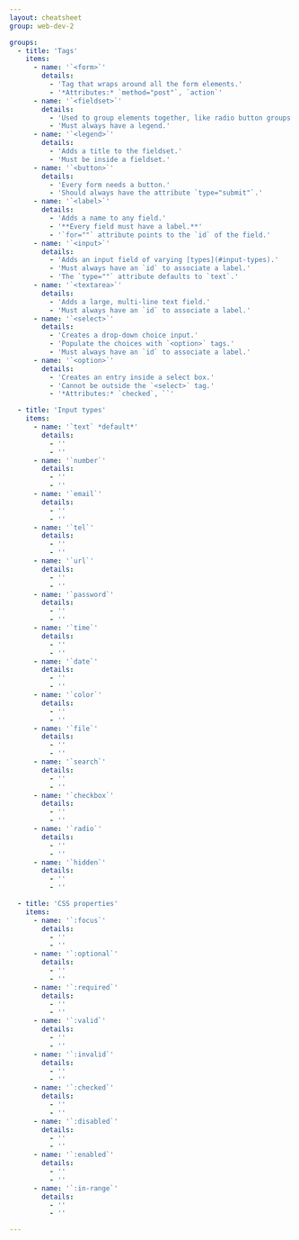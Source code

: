 ```yaml
---
layout: cheatsheet
group: web-dev-2

groups:
  - title: 'Tags'
    items:
      - name: '`<form>`'
        details:
          - 'Tag that wraps around all the form elements.'
          - '*Attributes:* `method="post"`, `action`'
      - name: '`<fieldset>`'
        details:
          - 'Used to group elements together, like radio button groups.'
          - 'Must always have a legend.'
      - name: '`<legend>`'
        details:
          - 'Adds a title to the fieldset.'
          - 'Must be inside a fieldset.'
      - name: '`<button>`'
        details:
          - 'Every form needs a button.'
          - 'Should always have the attribute `type="submit"`.'
      - name: '`<label>`'
        details:
          - 'Adds a name to any field.'
          - '**Every field must have a label.**'
          - '`for=""` attribute points to the `id` of the field.'
      - name: '`<input>`'
        details:
          - 'Adds an input field of varying [types](#input-types).'
          - 'Must always have an `id` to associate a label.'
          - 'The `type=""` attribute defaults to `text`.'
      - name: '`<textarea>`'
        details:
          - 'Adds a large, multi-line text field.'
          - 'Must always have an `id` to associate a label.'
      - name: '`<select>`'
        details:
          - 'Creates a drop-down choice input.'
          - 'Populate the choices with `<option>` tags.'
          - 'Must always have an `id` to associate a label.'
      - name: '`<option>`'
        details:
          - 'Creates an entry inside a select box.'
          - 'Cannot be outside the `<select>` tag.'
          - '*Attributes:* `checked`, ``'

  - title: 'Input types'
    items:
      - name: '`text` *default*'
        details:
          - ''
          - ''
      - name: '`number`'
        details:
          - ''
          - ''
      - name: '`email`'
        details:
          - ''
          - ''
      - name: '`tel`'
        details:
          - ''
          - ''
      - name: '`url`'
        details:
          - ''
          - ''
      - name: '`password`'
        details:
          - ''
          - ''
      - name: '`time`'
        details:
          - ''
          - ''
      - name: '`date`'
        details:
          - ''
          - ''
      - name: '`color`'
        details:
          - ''
          - ''
      - name: '`file`'
        details:
          - ''
          - ''
      - name: '`search`'
        details:
          - ''
          - ''
      - name: '`checkbox`'
        details:
          - ''
          - ''
      - name: '`radio`'
        details:
          - ''
          - ''
      - name: '`hidden`'
        details:
          - ''
          - ''

  - title: 'CSS properties'
    items:
      - name: '`:focus`'
        details:
          - ''
          - ''
      - name: '`:optional`'
        details:
          - ''
          - ''
      - name: '`:required`'
        details:
          - ''
          - ''
      - name: '`:valid`'
        details:
          - ''
          - ''
      - name: '`:invalid`'
        details:
          - ''
          - ''
      - name: '`:checked`'
        details:
          - ''
          - ''
      - name: '`:disabled`'
        details:
          - ''
          - ''
      - name: '`:enabled`'
        details:
          - ''
          - ''
      - name: '`:in-range`'
        details:
          - ''
          - ''

---
```

